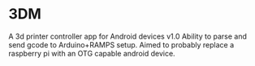# 3DM
A 3d printer controller app for Android devices
v1.0
Ability to parse and send gcode to Arduino+RAMPS setup.
Aimed to probably replace a raspberry pi with an OTG capable android device.
